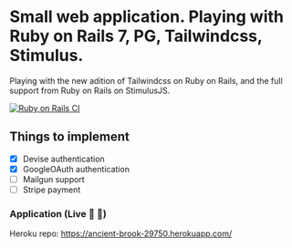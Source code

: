# Small web application. Playing with Ruby on Rails 7, PG, Tailwindcss, Stimulus.
Playing with the new adition of Tailwindcss on Ruby on Rails, and the full support
from Ruby on Rails on StimulusJS.

[![Ruby on Rails CI](https://github.com/willDrr/rails-tails/actions/workflows/rubyonrails.yml/badge.svg?branch=main&event=push)](https://github.com/willDrr/rails-tails/actions/workflows/rubyonrails.yml)

## Things to implement
 
- [x] Devise authentication 
- [x] GoogleOAuth authentication
- [ ] Mailgun support
- [ ] Stripe payment

### Application (Live  🎉 🎉)

Heroku repo: https://ancient-brook-29750.herokuapp.com/

